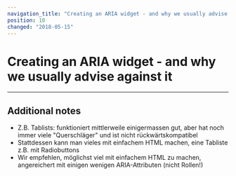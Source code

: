 ```yaml
---
navigation_title: "Creating an ARIA widget - and why we usually advise against it"
position: 10
changed: "2018-05-15"
---
```


# Creating an ARIA widget - and why we usually advise against it

****



## Additional notes

- Z.B. Tablists: funktioniert mittlerweile einigermassen gut, aber hat noch immer viele "Querschläger" und ist nicht rückwärtskompatibel
- Stattdessen kann man vieles mit einfachem HTML machen, eine Tabliste z.B. mit Radiobuttons
- Wir empfehlen, möglichst viel mit einfachem HTML zu machen, angereichert mit einigen wenigen ARIA-Attributen (nicht Rollen!)